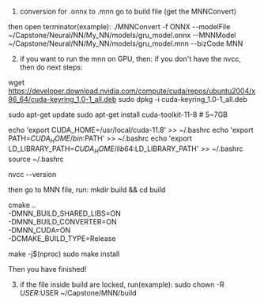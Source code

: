 1. conversion for .onnx to .mnn
go to build file (get the MNNConvert)

then open terminator(example):
./MNNConvert -f ONNX --modelFile ~/Capstone/Neural/NN/My_NN/models/gru_model.onnx --MNNModel ~/Capstone/Neural/NN/My_NN/models/gru_model.mnn --bizCode MNN


2. if you want to run the mnn on GPU, then: 
if you don't have the nvcc, then do next steps:

wget https://developer.download.nvidia.com/compute/cuda/repos/ubuntu2004/x86_64/cuda-keyring_1.0-1_all.deb
sudo dpkg -i cuda-keyring_1.0-1_all.deb

sudo apt-get update
sudo apt-get install cuda-toolkit-11-8      # 5~7GB

echo 'export CUDA_HOME=/usr/local/cuda-11.8' >> ~/.bashrc
echo 'export PATH=$CUDA_HOME/bin:$PATH' >> ~/.bashrc
echo 'export LD_LIBRARY_PATH=$CUDA_HOME/lib64:$LD_LIBRARY_PATH' >> ~/.bashrc
source ~/.bashrc

nvcc --version

then go to MNN file, run: 
mkdir build && cd build

cmake .. \
  -DMNN_BUILD_SHARED_LIBS=ON \
  -DMNN_BUILD_CONVERTER=ON \
  -DMNN_CUDA=ON \
  -DCMAKE_BUILD_TYPE=Release

make -j$(nproc)
sudo make install

Then you have finished!

3. if the file inside build are locked, run(example):
sudo chown -R $USER:$USER ~/Capstone/MNN/build
